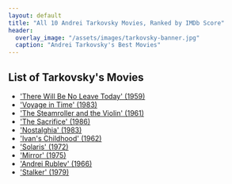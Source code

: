 ```yaml
---
layout: default
title: "All 10 Andrei Tarkovsky Movies, Ranked by IMDb Score"
header:
  overlay_image: "/assets/images/tarkovsky-banner.jpg"
  caption: "Andrei Tarkovsky's Best Movies"
---
```


## List of Tarkovsky's Movies

- ['There Will Be No Leave Today' (1959)](2025-03-14-'There_Will_Be_No_Leave_Today'_(1959).md)
- ['Voyage in Time' (1983)](2025-03-14-'Voyage_in_Time'_(1983).md)
- ['The Steamroller and the Violin' (1961)](2025-03-14-'The_Steamroller_and_the_Violin'_(1961).md)
- ['The Sacrifice' (1986)](2025-03-14-'The_Sacrifice'_(1986).md)
- ['Nostalghia' (1983)](2025-03-14-'Nostalghia'_(1983).md)
- ['Ivan's Childhood' (1962)](2025-03-14-'Ivan's_Childhood'_(1962).md)
- ['Solaris' (1972)](2025-03-14-'Solaris'_(1972).md)
- ['Mirror' (1975)](2025-03-14-'Mirror'_(1975).md)
- ['Andrei Rublev' (1966)](2025-03-14-'Andrei_Rublev'_(1966).md)
- ['Stalker' (1979)](2025-03-14-'Stalker'_(1979).md)
